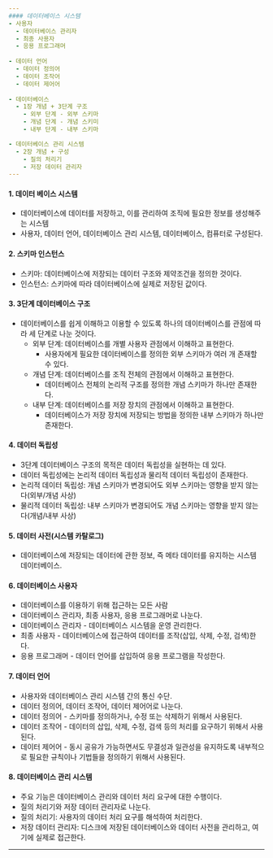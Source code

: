 ```yaml
---
#### 데이터베이스 시스템
- 사용자
  - 데이터베이스 관리자
  - 최종 사용자
  - 응용 프로그래머
  
- 데이터 언어
  - 데이터 정의어
  - 데이터 조작어
  - 데이터 제어어
  
- 데이터베이스
  - 1장 개념 + 3단계 구조
    - 외부 단계 - 외부 스키마
    - 개념 단계 - 개념 스키미
    - 내부 단계 - 내부 스키마

- 데이터베이스 관리 시스템
  - 2장 개념 + 구성
    - 질의 처리기
    - 저장 데이터 관리자
---
```

#### 1. 데이터 베이스 시스템
- 데이터베이스에 데이터를 저장하고, 이를 관리하여 조직에 필요한 정보를 생성해주는 시스템
- 사용자, 데이터 언어, 데이터베이스 관리 시스템, 데이터베이스, 컴퓨터로 구성된다.

#### 2. 스키마 인스턴스
- 스키마: 데이터베이스에 저장되는 데이터 구조와 제약조건을 정의한 것이다.
- 인스턴스: 스키마에 따라 데이터베이스에 실제로 저장된 값이다.

#### 3. 3단계 데이터베이스 구조
- 데이터베이스를 쉽게 이해하고 이용할 수 있도록 하나의 데이터베이스를 관점에 따라 세 단계로 나눈 것이다.
  - 외부 단계: 데이터베이스를 개별 사용자 관점에서 이해하고 표현한다. 
    - 사용자에게 필요한 데이터베이스를 정의한 외부 스키마가 여러 개 존재할 수 있다.
  - 개념 단계: 데이터베이스를 조직 전체의 관점에서 이해하고 표현한다.
    - 데이터베이스 전체의 논리적 구조를 정의한 개념 스키마가 하나만 존재한다.
  - 내부 단계: 데이터베이스를 저장 장치의 관점에서 이해하고 표현한다.
    - 데이터베이스가 저장 장치에 저장되는 방법을 정의한 내부 스키마가 하나만 존재한다.

#### 4. 데이터 독립성
- 3단계 데이터베이스 구조의 목적은 데이터 독립성을 실현하는 데 있다. 
- 데이터 독립성에는 논리적 데이터 독립성과 물리적 데이터 독립성이 존재한다.
- 논리적 데이터 독립성: 개념 스키마가 변경되어도 외부 스키마는 영향을 받지 않는다(외부/개념 사상)
- 물리적 데이터 독립성: 내부 스키마가 변경되어도 개념 스키마는 영향을 받지 않는다(개념/내부 사상)
#### 5. 데이터 사전(시스템 카탈로그)
- 데이터베이스에 저장되는 데이터에 관한 정보, 즉 메타 데이터를 유지하는 시스템 데이터베이스.

#### 6. 데이터베이스 사용자
- 데이터베이스를 이용하기 위해 접근하는 모든 사람
- 데이터베이스 관리자, 최종 사용자, 응용 프로그래머로 나눈다.
- 데이터베이스 관리자 - 데이터베이스 시스템을 운영 관리한다.
- 최종 사용자 - 데이터베이스에 접근하여 데이터를 조작(삽입, 삭제, 수정, 검색)한다.
- 응용 프로그래머 - 데이터 언어를 삽입하여 응용 프로그램을 작성한다.

#### 7. 데이터 언어
- 사용자와 데이터베이스 관리 시스템 간의 통신 수단.
- 데이터 정의어, 데이터 조작어, 데이터 제어어로 나눈다.
- 데이터 정의어 - 스키마를 정의하거나, 수정 또는 삭제하기 위해서 사용된다.
- 데이터 조작어 - 데이터의 삽입, 삭제, 수정, 검색 등의 처리를 요구하기 위해서 사용된다.
- 데이터 제어어 - 동시 공유가 가능하면서도 무결성과 일관성을 유지하도록 내부적으로 필요한 규칙이나 기법들을 정의하기 위해서 사용된다.

#### 8. 데이터베이스 관리 시스템
- 주요 기능은 데이터베이스 관리와 데이터 처리 요구에 대한 수행이다.
- 질의 처리기와 저장 데이터 관리자로 나눈다.
- 질의 처리기: 사용자의 데이터 처리 요구를 해석하여 처리한다.
- 저장 데이터 관리자: 디스크에 저장된 데이터베이스와 데이터 사전을 관리하고, 여기에 실제로 접근한다.
---
